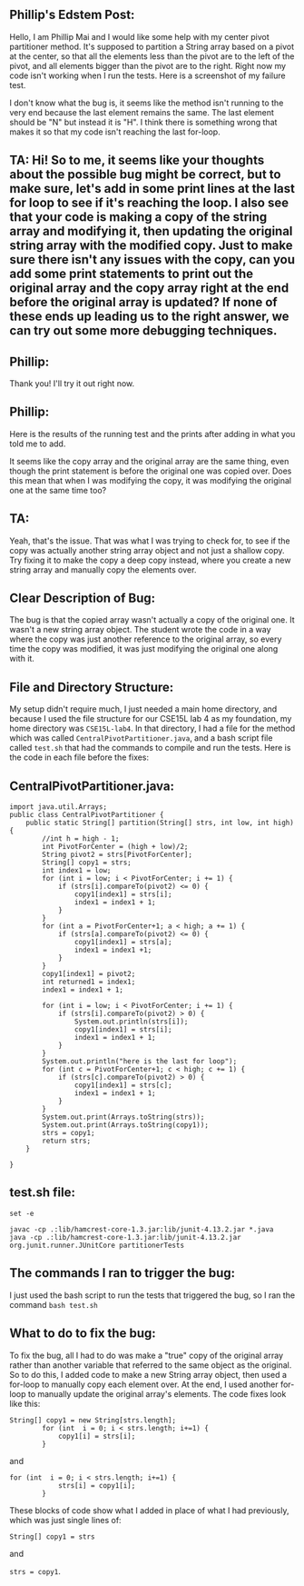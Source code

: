 ## Phillip's Edstem Post:
Hello, I am Phillip Mai and I would like some help with my center pivot partitioner method. It's supposed to partition a String array based on a pivot at the center, so that all the elements less than the pivot are to the left of the pivot, and all elements bigger than the pivot are to the right. Right now my code isn't working when I run the tests. Here is a screenshot of my failure test.

I don't know what the bug is, it seems like the method isn't running to the very end because the last element remains the same. The last element should be "N" but instead it is "H". I think there is something wrong that makes it so that my code isn't reaching the last for-loop.

## TA: Hi! So to me, it seems like your thoughts about the possible bug might be correct, but to make sure, let's add in some print lines at the last for loop to see if it's reaching the loop. I also see that your code is making a copy of the string array and modifying it, then updating the original string array with the modified copy. Just to make sure there isn't any issues with the copy, can you add some print statements to print out the original array and the copy array right at the end before the original array is updated? If none of these ends up leading us to the right answer, we can try out some more debugging techniques. 

## Phillip: 
Thank you! I'll try it out right now. 

## Phillip: 
Here is the results of the running test and the prints after adding in what you told me to add. 

It seems like the copy array and the original array are the same thing, even though the print statement is before the original one was copied over. Does this mean that when I was modifying the copy, it was modifying the original one at the same time too?

## TA: 
Yeah, that's the issue. That was what I was trying to check for, to see if the copy was actually another string array object and not just a shallow copy. Try fixing it to make the copy a deep copy instead, where you create a new string array and manually copy the elements over. 

## Clear Description of Bug:
The bug is that the copied array wasn't actually a copy of the original one. It wasn't a new string array object. The student wrote the code in a way where the copy was just another reference to the original array, so every time the copy was modified, it was just modifying the original one along with it. 

## File and Directory Structure:
My setup didn't require much, I just needed a main home directory, and because I used the file structure for our CSE15L lab 4 as my foundation, my home directory was `CSE15L-lab4`. In that directory, I had a file for the method which was called `CentralPivotPartitioner.java`, and a bash script file called `test.sh` that had the commands to compile and run the tests. 
Here is the code in each file before the fixes:  

## CentralPivotPartitioner.java:  
```
import java.util.Arrays;
public class CentralPivotPartitioner {
	public static String[] partition(String[] strs, int low, int high) {
		//int h = high - 1;
		int PivotForCenter = (high + low)/2; 
		String pivot2 = strs[PivotForCenter];
		String[] copy1 = strs;
		int index1 = low;
		for (int i = low; i < PivotForCenter; i += 1) {
			if (strs[i].compareTo(pivot2) <= 0) {
				copy1[index1] = strs[i];
				index1 = index1 + 1;
			}
		}
		for (int a = PivotForCenter+1; a < high; a += 1) {
			if (strs[a].compareTo(pivot2) <= 0) {
				copy1[index1] = strs[a];
				index1 = index1 +1;
			}
		}
		copy1[index1] = pivot2;
		int returned1 = index1;
		index1 = index1 + 1;
		
		for (int i = low; i < PivotForCenter; i += 1) {
			if (strs[i].compareTo(pivot2) > 0) {
				System.out.println(strs[i]);
				copy1[index1] = strs[i];
				index1 = index1 + 1;
			}
		}
		System.out.println("here is the last for loop");
		for (int c = PivotForCenter+1; c < high; c += 1) {
			if (strs[c].compareTo(pivot2) > 0) {
				copy1[index1] = strs[c];
				index1 = index1 + 1;
			}
		}
		System.out.print(Arrays.toString(strs));
		System.out.print(Arrays.toString(copy1));
		strs = copy1;
		return strs;
	}

}
```
## test.sh file:
```
set -e

javac -cp .:lib/hamcrest-core-1.3.jar:lib/junit-4.13.2.jar *.java
java -cp .:lib/hamcrest-core-1.3.jar:lib/junit-4.13.2.jar org.junit.runner.JUnitCore partitionerTests
```
## The commands I ran to trigger the bug:
I just used the bash script to run the tests that triggered the bug, so I ran the command `bash test.sh`

## What to do to fix the bug:
To fix the bug, all I had to do was make a "true" copy of the original array rather than another variable that referred to the same object as the original. So to do this, I added code to make a new String array object, then used a for-loop to manually copy each element over. At the end, I used another for-loop to manually update the original array's elements. 
The code fixes look like this:  
```
String[] copy1 = new String[strs.length];  
		for (int  i = 0; i < strs.length; i+=1) {
			copy1[i] = strs[i];
		}
```
and 
```
for (int  i = 0; i < strs.length; i+=1) {
			strs[i] = copy1[i];
		}
```
These blocks of code show what I added in place of what I had previously, which was just single lines of: 

`String[] copy1 = strs` 

and 

`strs = copy1`.
